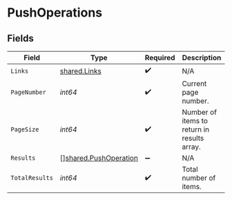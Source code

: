# PushOperations


## Fields

| Field                                                                 | Type                                                                  | Required                                                              | Description                                                           |
| --------------------------------------------------------------------- | --------------------------------------------------------------------- | --------------------------------------------------------------------- | --------------------------------------------------------------------- |
| `Links`                                                               | [shared.Links](../../../pkg/models/shared/links.md)                   | :heavy_check_mark:                                                    | N/A                                                                   |
| `PageNumber`                                                          | *int64*                                                               | :heavy_check_mark:                                                    | Current page number.                                                  |
| `PageSize`                                                            | *int64*                                                               | :heavy_check_mark:                                                    | Number of items to return in results array.                           |
| `Results`                                                             | [][shared.PushOperation](../../../pkg/models/shared/pushoperation.md) | :heavy_minus_sign:                                                    | N/A                                                                   |
| `TotalResults`                                                        | *int64*                                                               | :heavy_check_mark:                                                    | Total number of items.                                                |